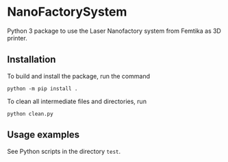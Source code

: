 # NanoFactorySystem

Python 3 package to use the Laser Nanofactory system from Femtika as 3D printer.

## Installation

To build and install the package, run the command

```
python -m pip install .
```

To clean all intermediate files and directories, run
```
python clean.py
```


## Usage examples

See Python scripts in the directory `test`.
